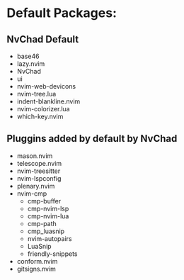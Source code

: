 # Default Packages:
## NvChad Default
* base46
* lazy.nvim
* NvChad
* ui
* nvim-web-devicons
* nvim-tree.lua
* indent-blankline.nvim
* nvim-colorizer.lua
* which-key.nvim

## Pluggins added by default by NvChad
* mason.nvim
* telescope.nvim
* nvim-treesitter
* nvim-lspconfig
* plenary.nvim
* nvim-cmp
    * cmp-buffer
    * cmp-nvim-lsp
    * cmp-nvim-lua
    * cmp-path
    * cmp_luasnip
    * nvim-autopairs
    * LuaSnip
    * friendly-snippets
* conform.nvim
* gitsigns.nvim


